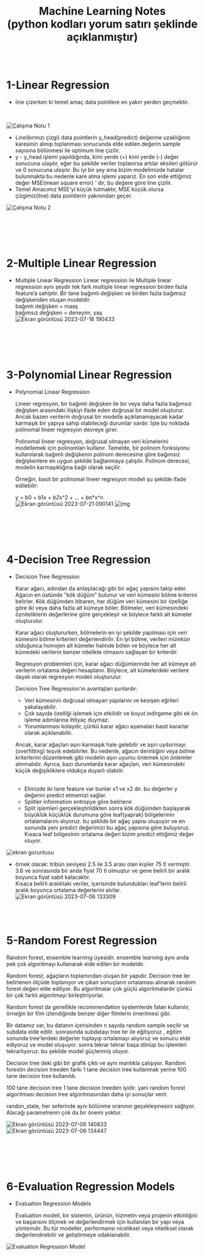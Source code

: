# <h1 align="center">Machine Learning Notes <br>(python kodları yorum satırı şeklinde açıklanmıştır)</h1>
<br><br>
# 1-Linear Regression
* line çizerken ki temel amaç data pointlere en yakın yerden geçmektir.
 <br>
 
![Çalışma Notu 1](https://github.com/erdemttas/Machine-Learning/assets/100941281/6ecb3086-2251-4310-8b90-5b7dfb343158)
<br>
- Line(kırmızı çizgi) data pointlerin y_head(predict) değerine uzaklığının karesinin alınıp toplanması sonucunda elde edilen değerin sample sayısına bölünmesi ile optimum line çizilir.
- y - y_head işlemi yapıldığında, kimi yerde (+) kimi yerde (-) değer sonucuna ulaşılır, eğer bu şekilde veriler toplanırsa artılar eksileri götürür ve 0 sonucuna ulaşılır. Bu iyi bir şey ama bizim modelimizde hatalar bulunmakta bu nedenle kare alma işlemi yaparız. En son elde ettiğimiz değer MSE(mean square error) ‘ dır, bu değere göre line çizilir.
- Temel Amacımız MSE’yi küçük tutmaktır, MSE küçük olursa çizgimiz(line) data pointlerin yakınından geçer.

![Çalışma Notu 2](https://github.com/erdemttas/Machine-Learning/assets/100941281/0cfa5607-483a-4a11-8bb3-914e289f58c9)

<br><br><br><br>

# 2-Multiple Linear Regression
- Multiple Linear Regression
   Linear regression ile Multiple linear regression aynı şeydir tek fark multiple linear regression birden fazla feature’a sahiptir.
Bir tane bağımlı değişken ve birden fazla bağımsız değişkenden oluşan modeldir.<br>
bağımlı değişken = maaş <br>
bağımsız değişken = deneyim, yaş
![Ekran görüntüsü 2023-07-18 190433](https://github.com/erdemttas/Machine-Learning/assets/100941281/456f2bd7-135c-4385-bea3-33f20156b89a)

<br><br><br><br>

# 3-Polynomial Linear Regression
- Polynomial Linear Regression
    
    Lineer regresyon, bir bağımlı değişken ile bir veya daha fazla bağımsız değişken arasındaki ilişkiyi ifade eden doğrusal bir model oluşturur. Ancak bazen verilerin doğrusal bir modelle 
    açıklanamayacak kadar karmaşık bir yapıya sahip olabileceği durumlar vardır. İşte bu noktada polinomal lineer regresyon devreye girer.
    
    Polinomal lineer regresyon, doğrusal olmayan veri kümelerini modellemek için polinomları kullanır. Temelde, bir polinom fonksiyonu kullanılarak bağımlı değişkenin polinom derecesine        göre 
    bağımsız değişkenlere en uygun şekilde bağlanmaya çalışılır. Polinom derecesi, modelin karmaşıklığına bağlı olarak seçilir.
    
    Örneğin, basit bir polinomal lineer regresyon modeli şu şekilde ifade edilebilir:
    
    y = b0 + b1*x + b2*x^2 + ... + bn*x^n
  ![Ekran görüntüsü 2023-07-21 090141](https://github.com/erdemttas/Machine-Learning/assets/100941281/7f3b67e4-2320-41cb-9b0b-b6d8ce2475f7)
![img](https://github.com/erdemttas/Machine-Learning/assets/100941281/c35f8045-aa61-4bac-ab52-329911f40433)

<br><br><br><br> 

# 4-Decision Tree Regression
- Decision Tree Regression
    
    Karar ağacı, adından da anlaşılacağı gibi bir ağaç yapısını takip eder. Ağacın en üstünde "kök düğüm" bulunur ve veri kümesini bölme kriterini belirler. Kök düğümden itibaren, her düğüm veri kümesini bir özelliğe göre iki veya daha fazla alt kümeye böler. Bölmeler, veri kümesindeki özniteliklerin değerlerine göre gerçekleşir ve böylece farklı alt kümeler oluşturulur.
    
    Karar ağacı oluştururken, bölmelerin en iyi şekilde yapılması için veri kümesini bölme kriterleri değerlendirilir. En iyi bölme, verileri mümkün olduğunca homojen alt kümeler halinde bölen ve böylece her alt kümedeki verilerin benzer nitelikte olmasını sağlayan bir kriterdir.
    
    Regresyon problemleri için, karar ağacı düğümlerinde her alt kümeye ait verilerin ortalama değeri hesaplanır. Böylece, alt kümelerdeki verilere dayalı olarak regresyon modeli oluşturulur.
    
    Decision Tree Regression'ın avantajları şunlardır:
    
    - Veri kümesinin doğrusal olmayan yapılarını ve kesişen eğrileri yakalayabilir.
    - Çok sayıda özelliği işlemek için etkilidir ve boyut indirgeme gibi ek ön işleme adımlarına ihtiyaç duymaz.
    - Yorumlanması kolaydır, çünkü karar ağacı aşamaları basit kararlar olarak açıklanabilir.
    
    Ancak, karar ağaçları aşırı karmaşık hale gelebilir ve aşırı uydurmayı (overfitting) teşvik edebilirler. Bu nedenle, ağacın derinliğini veya bölme kriterlerini düzenlemek gibi modelin aşırı uyumu önlemek için önlemler alınmalıdır. Ayrıca, bazı durumlarda karar ağaçları, veri kümesindeki küçük değişikliklere oldukça duyarlı olabilir. <br><br>

    - Elimizde iki tane feature var bunlar x1 ve x2 dir. bu değerler y değerini predict etmemizi sağlar.
    - Splitler information entropye göre belirlenir.
    - Split işlemleri gerçekleştirildikten sonra kök düğümden başlayarak büyüklük küçüklük  durumuna göre leaf(yaprak) bölgelerinin ortalamalarını alıyoruz. bu şeklide bir ağaç yapısı oluşuyor ve en sonunda yeni predict değerimizi bu ağaç yapısına göre buluyoruz. Kısaca leaf bölgesinin ortalama değeri bizim predict ettiğimiz değer oluyor.

![ekran goruntusu](https://github.com/erdemttas/Machine-Learning/assets/100941281/41bfa1d4-5c8c-4f5d-ace0-24257dbadef8)
<br>
* örnek olarak: tribün seviyesi 2.5 ile 3.5 arası olan kişiler 75 tl vermiştir.<br>
3.6 ve sonrasında bir anda fiyat 70 tl olmuştur ve gene belirli bir aralık boyunca fiyat sabit kalacaktır.<br> Kısaca belirli aralıktaki veriler, içerisinde bulundukları leaf’lerin belirli aralık boyunca ortalama değerlerini alırlar.<br>
![Ekran görüntüsü 2023-07-06 133309](https://github.com/erdemttas/Machine-Learning/assets/100941281/705b8b96-17b5-43d5-a7b8-b23ef2f02b39)
<br><br><br><br>

# 5-Random Forest Regression
Random forest, ensemble learning üyesidir. ensemble learning aynı anda pek çok algoritmayı kullanarak elde edilen bir modeldir.

Random forest, ağaçların toplamından oluşan bir yapıdır. Decision tree ler belirlenen ölçüde toplanıyor ve çıkan sonuçların ortalaması alınarak random forest değeri elde ediliyor. Bu algoritmalar çok güçlü algoritmalardır çünkü bir çok farklı algoritmayı birleştiriyorlar.

Random forest da genellikle recommendation systemlerde falan kullanılır, örneğin bir film izlendiğinde benzer diğer filmlerin önerilmesi gibi.

Bir datamız var, bu datanın içerisinden n sayıda random sample seçilir ve subdata elde edilir. sonrasında subdatayı tree ler ile eğitiyoruz , eğitim sonunda tree’lerdeki değerler toplayıp ortalamayı alıyoruz ve sonucu elde ediyoruz ve model oluşuyor. sonra tekrar tekrar başa dönüp bu işlemleri tekrarlıyoruz. bu şekilde model güçlenmiş oluyor.

Decision tree deki gibi bir grafik çıktı ve aynı mantıkla çalışıyor. Random forestin decision treeden farkı 1 tane decision tree kullanmak yerine 100 tane decision tree kullanıldı. 

100 tane decision tree 1 tane decision treeden iyidir. yani random forest algoritması decision tree algoritmasından daha iyi sonuçlar verir.

randon_state, her seferinde aynı bölünme oranının geçekleşmesini sağlıyor. Alacağı parametrenin çok da bir önemi yoktur.

![Ekran görüntüsü 2023-07-06 140833](https://github.com/erdemttas/Machine-Learning/assets/100941281/e992fd05-d470-4fe9-ac45-1eda4f5129ad)
![Ekran görüntüsü 2023-07-06 134447](https://github.com/erdemttas/Machine-Learning/assets/100941281/96b7d9b6-a944-4b5f-9eee-ba754d8b65c9)


<br><br><br><br>
# 6-Evaluation Regression Models
- Evaluation Regression Models
    
    Evaluation modeli, bir sistemin, ürünün, hizmetin veya projenin etkinliğini ve başarısını ölçmek ve değerlendirmek için kullanılan bir yapı veya yöntemdir. Bu tür modeller, performansı niceliksel veya niteliksel olarak değerlendirebilir ve geliştirmeye odaklanabilir.

![Evaluation Regression Model](https://github.com/erdemttas/Machine-Learning/assets/100941281/c3f08517-7d0e-436e-ba64-bc5cd168a110)


